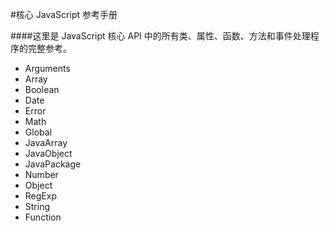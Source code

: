 #核心 JavaScript 参考手册

####这里是 JavaScript 核心 API 中的所有类、属性、函数、方法和事件处理程序的完整参考。

* Arguments
* Array
* Boolean
* Date
* Error
* Math
* Global
* JavaArray
* JavaObject
* JavaPackage
* Number
* Object
* RegExp
* String
* Function
